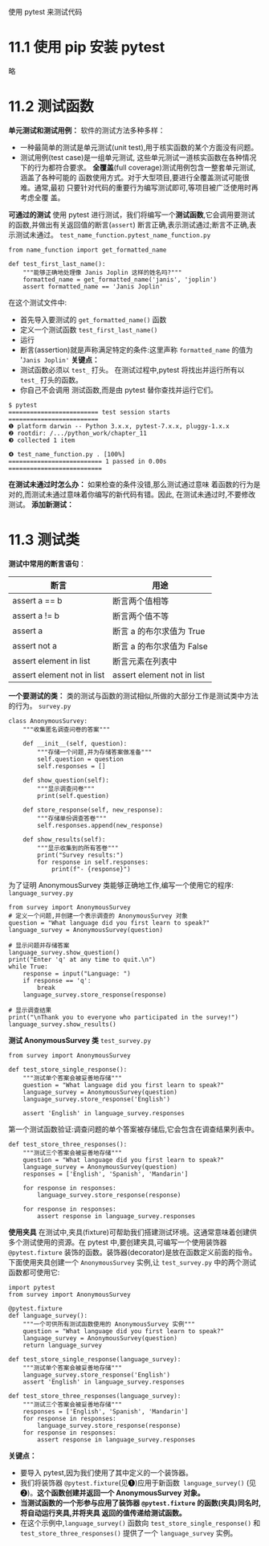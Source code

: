 使用 pytest 来测试代码

# 11.1 使用 pip 安装 pytest
略

# 11.2 测试函数
**单元测试和测试用例：** 
软件的测试方法多种多样：
- 一种最简单的测试是单元测试(unit test),用于核实函数的某个方面没有问题。
- 测试用例(test case)是一组单元测试,  这些单元测试一道核实函数在各种情况下的行为都符合要求。
**全覆盖**(full coverage)测试用例包含一整套单元测试,涵盖了各种可能的  函数使用方式。对于大型项目,要进行全覆盖测试可能很难。通常,最初  只要针对代码的重要行为编写测试即可,等项目被广泛使用时再考虑全覆  盖。

**可通过的测试**
使用 pytest 进行测试，我们将编写一个**测试函数**,它会调用要测试的函数,并做出有关返回值的断言(`assert`)
	断言正确,表示测试通过;断言不正确,表示测试未通过。
`test_name_function.pytest_name_function.py`
```
from name_function import get_formatted_name  

def test_first_last_name():  
	"""能够正确地处理像 Janis Joplin 这样的姓名吗?""" 
	formatted_name = get_formatted_name('janis', 'joplin') 
	assert formatted_name == 'Janis Joplin'
```
在这个测试文件中:
- 首先导入要测试的 `get_formatted_name()` 函数
- 定义一个测试函数 `test_first_last_name()`
- 运行
- 断言(assertion)就是声称满足特定的条件:这里声称 `formatted_name` 的值为 '`Janis Joplin'`
**关键点：** 
- 测试函数必须以 `test_` 打头。  在测试过程中,pytest 将找出并运行所有以 `test_` 打头的函数。
- 你自己不会调用  测试函数,而是由 pytest 替你查找并运行它们。
```终端运行pytest
$ pytest  
========================= test session starts ========================= 
❶ platform darwin -- Python 3.x.x, pytest-7.x.x, pluggy-1.x.x 
❷ rootdir: /.../python_work/chapter_11 
❸ collected 1 item  

❹ test_name_function.py . [100%] 
========================== 1 passed in 0.00s ==========================
```

**在测试未通过时怎么办：** 如果检查的条件没错,那么测试通过意味  着函数的行为是对的,而测试未通过意味着你编写的新代码有错。因此,  在测试未通过时,不要修改测试。
**添加新测试：**

# 11.3 测试类
**测试中常用的断言语句**：

| 断言                         | 用途                         |
| -------------------------- | -------------------------- |
| assert a == b              | 断言两个值相等                    |
| assert a != b              | 断言两个值不等                    |
| assert a                   | 断言 a 的布尔求值为 True           |
| assert not a               | 断言 a 的布尔求值为 False          |
| assert element in list     | 断言元素在列表中                   |
| assert element not in list | assert element not in list |

**一个要测试的类：**
类的测试与函数的测试相似,所做的大部分工作是测试类中方法的行为。
`survey.py`
```
class AnonymousSurvey:  
	"""收集匿名调查问卷的答案"""  
	
	def __init__(self, question):  
		"""存储一个问题,并为存储答案做准备""" 
		self.question = question 
		self.responses = []  
		
	def show_question(self):  
		"""显示调查问卷"""  
		print(self.question)  
		
	def store_response(self, new_response):  
		"""存储单份调查答卷"""  
		self.responses.append(new_response)  
		
	def show_results(self):  
		"""显示收集到的所有答卷""" 
		print("Survey results:") 
		for response in self.responses: 
			print(f"- {response}")
```
为了证明 AnonymousSurvey 类能够正确地工作,编写一个使用它的程序:
`language_survey.py`
```
from survey import AnonymousSurvey  
# 定义一个问题,并创建一个表示调查的 AnonymousSurvey 对象  
question = "What language did you first learn to speak?" 
language_survey = AnonymousSurvey(question)  

# 显示问题并存储答案  
language_survey.show_question() 
print("Enter 'q' at any time to quit.\n") 
while True: 
	response = input("Language: ") 
	if response == 'q': 
		break 
	language_survey.store_response(response)  
	
# 显示调查结果  
print("\nThank you to everyone who participated in the survey!") 
language_survey.show_results()
```

**测试 AnonymousSurvey 类**
`test_survey.py`
```
from survey import AnonymousSurvey  

def test_store_single_response():  
	"""测试单个答案会被妥善地存储"""  
	question = "What language did you first learn to speak?" 
	language_survey = AnonymousSurvey(question) 
	language_survey.store_response('English') 
	
	assert 'English' in language_survey.responses
```
第一个测试函数验证:调查问题的单个答案被存储后,它会包含在调查结果列表中。

```
def test_store_three_responses():  
	"""测试三个答案会被妥善地存储"""  
	question = "What language did you first learn to speak?" 
	language_survey = AnonymousSurvey(question) 
	responses = ['English', 'Spanish', 'Mandarin'] 
	
	for response in responses: 
		language_survey.store_response(response)  
		
	for response in responses: 
		assert response in language_survey.responses
```

**使用夹具**
在测试中,夹具(fixture)可帮助我们搭建测试环境。这通常意味着创建供多个测试使用的资源。在 pytest 中,要创建夹具,可编写一个使用装饰器 `@pytest.fixture` 装饰的函数。装饰器(decorator)是放在函数定义前面的指令。
下面使用夹具创建一个 `AnonymousSurvey` 实例,让 `test_survey.py` 中的两个测试函数都可使用它:
```
import pytest  
from survey import AnonymousSurvey  

@pytest.fixture
def language_survey():  
	"""一个可供所有测试函数使用的 AnonymousSurvey 实例""" 
	question = "What language did you first learn to speak?" 
	language_survey = AnonymousSurvey(question) 
	return language_survey  
	
def test_store_single_response(language_survey): 
	"""测试单个答案会被妥善地存储"""  
	language_survey.store_response('English') 
	assert 'English' in language_survey.responses  

def test_store_three_responses(language_survey):  
	"""测试三个答案会被妥善地存储"""  
	responses = ['English', 'Spanish', 'Mandarin'] 
	for response in responses: 
		language_survey.store_response(response)  
	for response in responses: 
		assert response in language_survey.responses
```
**关键点：**
- 要导入 pytest,因为我们使用了其中定义的一个装饰器。
- 我们将装饰器 `@pytest.fixture`(⻅❶)应用于新函数` language_survey()`  (⻅❷)。**这个函数创建并返回一个 AnonymousSurvey 对象。**
- **当测试函数的一个形参与应用了装饰器  `@pytest.fixture` 的函数(夹具)同名时,将自动运行夹具,并将夹具  返回的值传递给测试函数。**
- 在这个示例中,`language_survey()` 函数向  `test_store_single_response()` 和  `test_store_three_responses()` 提供了一个 `language_survey` 实例。